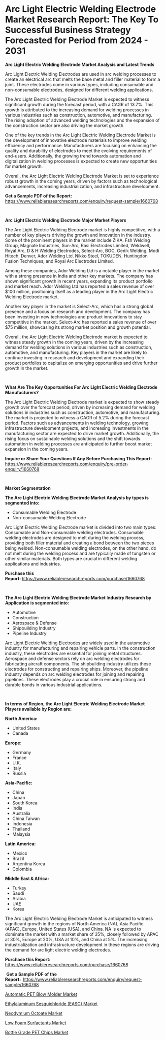 <p><h1>Arc Light Electric Welding Electrode Market Research Report: The Key To Successful Business Strategy Forecasted for Period from 2024 - 2031</h1></p><p><strong>Arc Light Electric Welding Electrode Market Analysis and Latest Trends</strong></p>
<p><p>Arc Light Electric Welding Electrodes are used in arc welding processes to create an electrical arc that melts the base metal and filler material to form a joint. These electrodes come in various types, including consumable and non-consumable electrodes, designed for different welding applications.</p><p>The Arc Light Electric Welding Electrode Market is expected to witness significant growth during the forecast period, with a CAGR of 13.7%. This growth is attributed to the increasing demand for welding processes in various industries such as construction, automotive, and manufacturing. The rising adoption of advanced welding technologies and the expansion of the construction sector are also driving the market growth.</p><p>One of the key trends in the Arc Light Electric Welding Electrode Market is the development of innovative electrode materials to improve welding efficiency and performance. Manufacturers are focusing on enhancing the quality and durability of electrodes to meet the evolving requirements of end-users. Additionally, the growing trend towards automation and digitalization in welding processes is expected to create new opportunities for market growth.</p><p>Overall, the Arc Light Electric Welding Electrode Market is set to experience robust growth in the coming years, driven by factors such as technological advancements, increasing industrialization, and infrastructure development.</p></p>
<p><strong>Get a Sample PDF of the Report:&nbsp;</strong> <a href="https://www.reliableresearchreports.com/enquiry/request-sample/1660768">https://www.reliableresearchreports.com/enquiry/request-sample/1660768</a></p>
<p>&nbsp;</p>
<p><strong>Arc Light Electric Welding Electrode Major Market Players</strong></p>
<p><p>The Arc Light Electric Welding Electrode market is highly competitive, with a number of key players driving the growth and innovation in the industry. Some of the prominent players in the market include ZIKA, Fsh Welding Group, Magnate Industries, Sun-Arc, Rasi Electrodes Limited, Weldwell, Royal Arc, D & H Welding Electrodes, Select-Arc, BOC, Gedik Welding, Modi Hitech, Denver, Ador Welding Ltd, Nikko Steel, TOKUDEN, Huntingdon Fusion Techniques, and Royal Arc Electrodes Limited.</p><p>Among these companies, Ador Welding Ltd is a notable player in the market with a strong presence in India and other key markets. The company has shown significant growth in recent years, expanding its product portfolio and market reach. Ador Welding Ltd has reported a sales revenue of over $100 million, positioning itself as a leading player in the Arc Light Electric Welding Electrode market.</p><p>Another key player in the market is Select-Arc, which has a strong global presence and a focus on research and development. The company has been investing in new technologies and product innovations to stay competitive in the market. Select-Arc has reported a sales revenue of over $75 million, showcasing its strong market position and growth potential.</p><p>Overall, the Arc Light Electric Welding Electrode market is expected to witness steady growth in the coming years, driven by the increasing demand for welding solutions in various industries such as construction, automotive, and manufacturing. Key players in the market are likely to continue investing in research and development and expanding their product portfolios to capitalize on emerging opportunities and drive further growth in the market.</p></p>
<p>&nbsp;</p>
<p><strong>What Are The Key Opportunities For Arc Light Electric Welding Electrode Manufacturers?</strong></p>
<p><p>The Arc Light Electric Welding Electrode market is expected to show steady growth over the forecast period, driven by increasing demand for welding solutions in industries such as construction, automotive, and manufacturing. The market is projected to witness a CAGR of 5.2% during the forecast period. Factors such as advancements in welding technology, growing infrastructure development projects, and increasing investments in the manufacturing sector are expected to drive market growth. Additionally, the rising focus on sustainable welding solutions and the shift towards automation in welding processes are anticipated to further boost market expansion in the coming years.</p></p>
<p><strong>Inquire or Share Your Questions If Any Before Purchasing This Report:</strong> <a href="https://www.reliableresearchreports.com/enquiry/pre-order-enquiry/1660768">https://www.reliableresearchreports.com/enquiry/pre-order-enquiry/1660768</a></p>
<p>&nbsp;</p>
<p><strong>Market Segmentation</strong></p>
<p><strong>The Arc Light Electric Welding Electrode Market Analysis by types is segmented into:</strong></p>
<p><ul><li>Consumable Welding Electrode</li><li>Non-consumable Welding Electrode</li></ul></p>
<p><p>Arc Light Electric Welding Electrode market is divided into two main types: Consumable and Non-consumable welding electrodes. Consumable welding electrodes are designed to melt during the welding process, providing both filler material and creating a bond between the two pieces being welded. Non-consumable welding electrodes, on the other hand, do not melt during the welding process and are typically made of tungsten or other similar materials. Both types are crucial in different welding applications and industries.</p></p>
<p><strong>Purchase this Report:&nbsp;</strong><a href="https://www.reliableresearchreports.com/purchase/1660768">https://www.reliableresearchreports.com/purchase/1660768</a></p>
<p>&nbsp;</p>
<p><strong>The Arc Light Electric Welding Electrode Market Industry Research by Application is segmented into:</strong></p>
<p><ul><li>Automotive</li><li>Construction</li><li>Aerospace & Defense</li><li>Shipbuilding Industry</li><li>Pipeline Industry</li></ul></p>
<p><p>Arc Light Electric Welding Electrodes are widely used in the automotive industry for manufacturing and repairing vehicle parts. In the construction industry, these electrodes are essential for joining metal structures. Aerospace and defense sectors rely on arc welding electrodes for fabricating aircraft components. The shipbuilding industry utilizes these electrodes for constructing and repairing ships. Moreover, the pipeline industry depends on arc welding electrodes for joining and repairing pipelines. These electrodes play a crucial role in ensuring strong and durable bonds in various industrial applications.</p></p>
<p>&nbsp;</p>
<p><strong>In terms of Region, the Arc Light Electric Welding Electrode Market Players available by Region are:</strong></p>
<p>
    <p> <strong> North America: </strong>
        <ul>
            <li>United States</li>
            <li>Canada</li>
        </ul>
        </p> 
    <p> <strong> Europe: </strong>
        <ul>
            <li>Germany</li>
            <li>France</li>
            <li>U.K.</li>
            <li>Italy</li>
            <li>Russia</li>
        </ul>
        </p> 
    <p> <strong> Asia-Pacific: </strong>
        <ul>
            <li>China</li>
            <li>Japan</li>
            <li>South Korea</li>
            <li>India</li>
            <li>Australia</li>
            <li>China Taiwan</li>
            <li>Indonesia</li>
            <li>Thailand</li>
            <li>Malaysia</li>
        </ul>
        </p> 
    <p> <strong> Latin America: </strong>
        <ul>
            <li>Mexico</li>
            <li>Brazil</li>
            <li>Argentina Korea</li>
            <li>Colombia</li>
        </ul>
        </p> 
    <p> <strong> Middle East & Africa: </strong>
        <ul>
            <li>Turkey</li>
            <li>Saudi</li>
            <li>Arabia</li>
            <li>UAE</li>
            <li>Korea</li>
        </ul>
    </p>
    </p>
<p><p>The Arc Light Electric Welding Electrode Market is anticipated to witness significant growth in the regions of North America (NA), Asia Pacific (APAC), Europe, United States (USA), and China. NA is expected to dominate the market with a market share of 35%, closely followed by APAC at 30%, Europe at 20%, USA at 10%, and China at 5%. The increasing industrialization and infrastructure development in these regions are driving the demand for arc light electric welding electrodes.</p></p>
<p><strong>Purchase this Report: </strong><a href="https://www.reliableresearchreports.com/purchase/1660768">https://www.reliableresearchreports.com/purchase/1660768</a></p>
<p>&nbsp;<strong>Get a Sample PDF of the Report:&nbsp;&nbsp;</strong><a href="https://www.reliableresearchreports.com/enquiry/request-sample/1660768">https://www.reliableresearchreports.com/enquiry/request-sample/1660768</a></p>
<p><strong></strong></p>
<p><p><a href="https://github.com/angelajermaine/Market-Research-Report-List-2/blob/main/automatic-pet-blow-molder-market.md">Automatic PET Blow Molder Market</a></p><p><a href="https://zircon-bluebell-299.notion.site/Ethylaluminum-Sesquichloride-EASC-Market-Size-Evaluating-its-Market-Trends-Growth-and-Projectio-78a43f08bdc945daae42c292161a25c8">Ethylaluminum Sesquichloride (EASC) Market</a></p><p><a href="https://scarlet-rocket-c63.notion.site/Neodymium-Octoate-Market-Provides-Detailed-Segmentation-of-this-Market-based-on-Type-Application-a-4909d1d72f1342ff8d891f989ed4ced0">Neodymium Octoate Market</a></p><p><a href="https://view.publitas.com/reportprime-1/low-foam-surfactants-market-with-the-goal-of-estimating-the-market-size-and-future-growth-potential-of-various-market-segments-based-on-component-applications-end-user-and-region/">Low Foam Surfactants Market</a></p><p><a href="https://github.com/beatblasta/Market-Research-Report-List-2/blob/main/bottle-grade-pet-chips-market.md">Bottle Grade PET Chips Market</a></p></p>